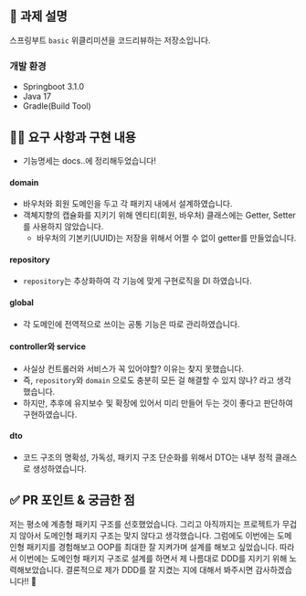 ## 📌 과제 설명
스프링부트 `basic` 위클리미션을 코드리뷰하는 저장소입니다.

### 개발 환경
- Springboot 3.1.0
- Java 17
- Gradle(Build Tool)

## 👩‍💻 요구 사항과 구현 내용

- 기능명세는 docs..에 정리해두었습니다!

#### domain 
- 바우처와 회원 도메인을 두고 각 패키지 내에서 설계하였습니다.
- 객쳬지향의 캡슐화를 지키기 위해 엔티티(회원, 바우처) 클래스에는 Getter, Setter를 사용하지 않았습니다.
    - 바우처의 기본키(UUID)는 저장을 위해서 어쩔 수 없이 getter를 만들었습니다.

#### repository
- `repository`는 추상화하여 각 기능에 맞게 구현로직을 DI 하였습니다.

#### global
- 각 도메인에 전역적으로 쓰이는 공통 기능은 따로 관리하였습니다.

#### controller와 service
- 사실상 컨트롤러와 서비스가 꼭 있어야할? 이유는 찾지 못했습니다. 
- 즉, `repository`와 `domain` 으로도 충분히 모든 걸 해결할 수 있지 않나? 라고 생각했습니다.
- 하지만, 추후에 유지보수 및 확장에 있어서 미리 만들어 두는 것이 좋다고 판단하여 구현하였습니다.

#### dto
- 코드 구조의 명확성, 가독성, 패키지 구조 단순화를 위해서 DTO는 내부 정적 클래스로 생성하였습니다.


## ✅ PR 포인트 & 궁금한 점
저는 평소에 계층형 패키지 구조를 선호했었습니다. 그리고 아직까지는 프로젝트가 무겁지 않아서 도메인형 패키지 구조는 맞지 않다고 생각했습니다.
그럼에도 이번에는 도메인형 패키지를 경험해보고 OOP를 최대한 잘 지켜가며 설계를 해보고 싶었습니다.
따라서 이번에는 도메인형 패키지 구조로 설계를 하면서 제 나름대로 DDD를 지키기 위해 노력해보았습니다.
결론적으로 제가 DDD를 잘 지켰는 지에 대해서 봐주시면 감사하겠습니다!! 🤗

